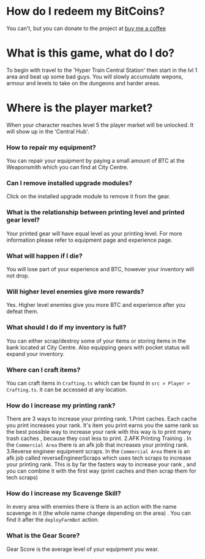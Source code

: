 # How do I redeem my BitCoins?
You can't, but you can donate to the project at [buy me a coffee](https://www.buymeacoffee.com/cybercodeonline)

# What is this game, what do I do?
To begin with travel to the 'Hyper Train Central Station' then start in the lvl 1 area and beat up some bad guys. You will slowly accumulate wepons, armour and levels to take on the dungeons and harder areas.

# Where is the player market?
When your character reaches level 5 the player market will be unlocked. It will show up in the 'Central Hub'. 

### How to repair my equipment?
You can repair your equipment by paying a small amount of BTC at the Weaponsmith which you can find at City Centre.

### Can I remove installed upgrade modules?
Click on the installed upgrade module to remove it from the gear.

### What is the relationship between printing level and printed gear level?
Your printed gear will have equal level as your printing level. For more information please refer to equipment page and experience page.

### What will happen if I die?
You will lose part of your experience and BTC, however your inventory will not drop.

### Will higher level enemies give more rewards?
Yes. Higher level enemies give you more BTC and experience after you defeat them.

### What should I do if my inventory is full?
You can either scrap/destroy some of your items or storing items in the bank located at City Centre. Also equipping gears with pocket status will expand your inventory.

### Where can I craft items?
You can craft items in `Crafting.ts` which can be found in `src > Player > Crafting.ts`. it can be accessed at any location.

### How do I increase my printing rank?
There are 3 ways to increase your printing rank.
1.Print caches. Each cache you print increases your rank. It's item you print earns you the same rank so the best possible way to increase your rank with this way is to print many trash caches , because they cost less to print.
2.AFK Printing Training . In the `Commercial Area` there is an afk job that increases your printing rank.
3.Reverse engineer equipment scraps. In the `Commercial Area` there is an afk job called reverseEngineerScraps which uses tech scraps to increase your printing rank. This is by far the fasters way to increase your rank , and you can combine it with the first way (print caches and then scrap them for tech scraps)

### How do I increase my Scavenge Skill?
In every area with enemies there is there is an action with the name scavenge in it (the whole name change depending on the area) . You can find it after the `deployFarmBot` action.

### What is the Gear Score?
Gear Score is the average level of your equipment you wear.
